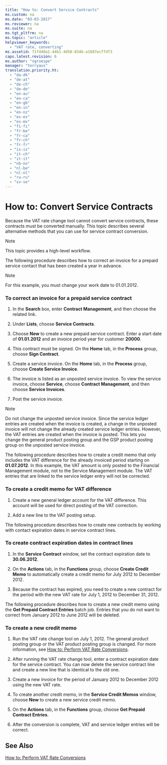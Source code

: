 ```yaml
---
title: "How to: Convert Service Contracts"
ms.custom: na
ms.date: "03-03-2017"
ms.reviewer: na
ms.suite: na
ms.tgt_pltfrm: na
ms.topic: "article"
helpviewer_keywords: 
  - "VAT rate, converting"
ms.assetid: 71f440a1-44b1-4d50-834b-a1687ecffdf3
caps.latest.revision: 6
ms.author: "sgroespe"
manager: "terryaus"
translation.priority.ht: 
  - "da-dk"
  - "de-at"
  - "de-ch"
  - "de-de"
  - "en-au"
  - "en-ca"
  - "en-gb"
  - "en-in"
  - "en-nz"
  - "es-es"
  - "es-mx"
  - "fi-fi"
  - "fr-be"
  - "fr-ca"
  - "fr-ch"
  - "fr-fr"
  - "is-is"
  - "it-ch"
  - "it-it"
  - "nb-no"
  - "nl-be"
  - "nl-nl"
  - "ru-ru"
  - "sv-se"
---
```

# How to: Convert Service Contracts
Because the VAT rate change tool cannot convert service contracts, these contracts must be converted manually. This topic describes several alternative methods that you can use for service contract conversion.  
  
> [!NOTE]  
>  This topic provides a high\-level workflow.  
  
 The following procedure describes how to correct an invoice for a prepaid service contact that has been created a year in advance.  
  
> [!NOTE]  
>  For this example, you must change your work date to 01.01.2012.  
  
### To correct an invoice for a prepaid service contract  
  
1.  In the **Search** box, enter **Contract Management**, and then choose the related link.  
  
2.  Under **Lists**, choose **Service Contracts**.  
  
3.  Choose **New** to create a new prepaid service contract. Enter a start date of **01.01.2012** and an invoice period year for customer **20000**.  
  
4.  This contract must be signed. On the **Home** tab, in the **Process** group, choose **Sign Contract**.  
  
5.  Create a service invoice. On the **Home** tab, in the **Process** group, choose **Create Service Invoice**.  
  
6.  The invoice is listed as an unposted service invoice. To view the service invoice, choose **Service**, choose **Contract Management**, and then choose **Service Invoices**.  
  
7.  Post the service invoice.  
  
> [!NOTE]  
>  Do not change the unposted service invoice. Since the service ledger entries are created when the invoice is created, a change in the unposted invoice will not change the already created service ledger entries. However, the VAT entries are created when the invoice is posted. This lets you change the general product posting group and the GSP product posting group on the unposted service invoice.  
  
 The following procedure describes how to create a credit memo that only includes the VAT difference for the already invoiced period starting on **01.07.2012**. In this example, the VAT amount is only posted to the Financial Management module, not to the Service Management module. The VAT entries that are linked to the service ledger entry will not be corrected.  
  
### To create a credit memo for VAT difference  
  
1.  Create a new general ledger account for the VAT difference. This account will be used for direct posting of the VAT correction.  
  
2.  Add a new line to the VAT posting setup.  
  
 The following procedure describes how to create new contracts by working with contact expiration dates in service contract lines.  
  
### To create contract expiration dates in contract lines  
  
1.  In the **Service Contract** window, set the contract expiration date to **30.06.2012**.  
  
2.  On the **Actions** tab, in the **Functions** group, choose **Create Credit Memo** to automatically create a credit memo for July 2012 to December 2012.  
  
3.  Because the contract has expired, you need to create a new contract for the period with the new VAT rate for July 1, 2012 to December 31, 2012.  
  
 The following procedure describes how to create a new credit memo using the **Get Prepaid Contract Entries** batch job. Entries that you do not want to correct from January 2012 to June 2012 will be deleted.  
  
### To create a new credit memo  
  
1.  Run the VAT rate change tool on July 1, 2012. The general product posting group or the VAT product posting group is changed. For more information, see [How to: Perform VAT Rate Conversions](../Finance/how-to-perform-vat-rate-conversions.md).  
  
2.  After running the VAT rate change tool, enter a contract expiration date for the service contract. You can now delete the service contract line and create a new line that is identical to the old one.  
  
3.  Create a new invoice for the period of January 2012 to December 2012 using the new VAT rate.  
  
4.  To create another credit memo, in the **Service Credit Memos** window, choose **New** to create a new service credit memo.  
  
5.  On the **Actions** tab, in the **Functions** group, choose **Get Prepaid Contract Entries**.  
  
6.  After the conversion is complete, VAT and service ledger entries will be correct.  
  
## See Also  
 [How to: Perform VAT Rate Conversions](../Finance/how-to-perform-vat-rate-conversions.md)
